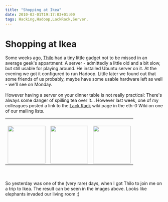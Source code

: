 ```yaml
---
title: "Shopping at Ikea"
date: 2010-02-01T19:17:03+01:00
tags: Hacking,Hadoop,LackRack,Server,
---
```


# Shopping at Ikea


Some weeks ago, <a href="http://thilo-fromm.de/~t-lo/index.html">Thilo</a> had a tiny little gadget not to be missed in 
an average geek's appartment: A server - admittedly a little old and a bit slow, but still usable for playing around. 
He installed Ubuntu server on it. At the evening we got it configured to run Hadoop. Little later we found out that 
some friends of us probably, maybe have some usable hardware left as well - we'll see on Monday.<br><br>However having 
a server on your dinner table is not really practical: There's always some danger of spilling tea over it... However 
last week, one of my colleagues posted a link to the <a href="http://wiki.eth-0.nl/index.php/LackRack">Lack Rack</a> 
wiki page in the eth-0 Wiki on one of our mailing lists. <br><table broder="0"><tr><td><br><img 
src="http://www.isabel-drost.de/Bilder/wordpress/troeroe_1.JPG" height="120"><br></td><td><br><img 
src="http://www.isabel-drost.de/Bilder/wordpress/troeroe_2.JPG" height="120"><br></td><td><br><img 
src="http://www.isabel-drost.de/Bilder/wordpress/troeroe_3.JPG" height="120"><br></td></tr></table><br><br>So yesterday 
was one of the (very rare) days, when I got Thilo to join me on a trip to Ikea. The result can be seen in the images 
above. Looks like elephants invaded our living room ;)<br>
